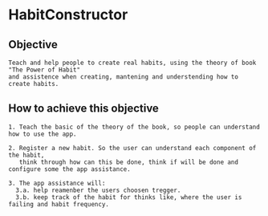 # HabitConstructor

  ## Objective

    Teach and help people to create real habits, using the theory of book "The Power of Habit" 
    and assistence when creating, mantening and understending how to create habits.

  ## How to achieve this objective

    1. Teach the basic of the theory of the book, so people can understand how to use the app.
    
    2. Register a new habit. So the user can understand each component of the habit,
       think through how can this be done, think if will be done and configure some the app assistance.
    
    3. The app assistance will:
      3.a. help reamenber the users choosen tregger.
      3.b. keep track of the habit for thinks like, where the user is failing and habit frequency.
